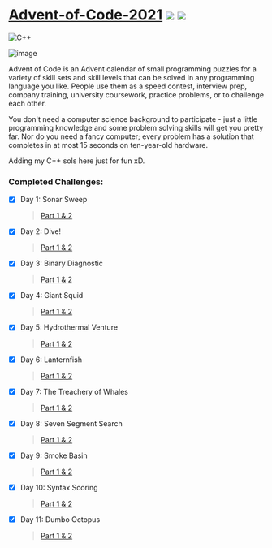 #  [Advent-of-Code-2021](https://adventofcode.com/) ![](https://img.shields.io/badge/days%20completed-11-red) ![](https://img.shields.io/badge/stars%20⭐-22-yellow)
![C++](https://img.shields.io/badge/c++-%2300599C.svg?style=for-the-badge&logo=c%2B%2B&logoColor=white)

![image](https://user-images.githubusercontent.com/55499929/146315763-b4282c42-4024-408a-bb05-f2d86c4b3563.png)

Advent of Code is an Advent calendar of small programming puzzles for a variety of skill sets and skill levels that can be solved in any programming language you like. People use them as a speed contest, interview prep, company training, university coursework, practice problems, or to challenge each other.

You don't need a computer science background to participate - just a little programming knowledge and some problem solving skills will get you pretty far. Nor do you need a fancy computer; every problem has a solution that completes in at most 15 seconds on ten-year-old hardware.

Adding my C++ sols here just for fun xD.

### Completed Challenges:
- [x] Day 1: Sonar Sweep 
  > [Part 1 & 2](https://adventofcode.com/2021/day/1)
- [x] Day 2: Dive! 
  > [Part 1 & 2](https://adventofcode.com/2021/day/2)
- [x] Day 3: Binary Diagnostic 
  > [Part 1 & 2](https://adventofcode.com/2021/day/3)
- [x] Day 4: Giant Squid 
  > [Part 1 & 2](https://adventofcode.com/2021/day/4)
- [x] Day 5: Hydrothermal Venture 
  > [Part 1 & 2](https://adventofcode.com/2021/day/5)
- [x] Day 6: Lanternfish 
  > [Part 1 & 2](https://adventofcode.com/2021/day/6)
- [x] Day 7: The Treachery of Whales 
  > [Part 1 & 2](https://adventofcode.com/2021/day/7)
- [x] Day 8: Seven Segment Search
  > [Part 1 & 2](https://adventofcode.com/2021/day/8)
- [x] Day 9: Smoke Basin
  > [Part 1 & 2](https://adventofcode.com/2021/day/9)
- [x] Day 10: Syntax Scoring
  > [Part 1 & 2](https://adventofcode.com/2021/day/10)
- [x] Day 11: Dumbo Octopus
  > [Part 1 & 2](https://adventofcode.com/2021/day/10)
